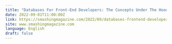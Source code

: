```yaml
---
title: "Databases For Front-End Developers: The Concepts Under The Hood (Part 2)"
date: 2022-09-01T11:00:00Z
link: https://smashingmagazine.com/2022/09/databases-frontend-developers-concepts-under-hood/?utm_medium=RSS&utm_source=news.12bit.vn
site: www.smashingmagazine.com
language: English
draft: false
---
```

